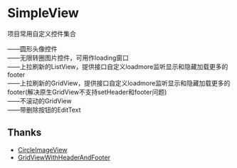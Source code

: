 SimpleView
==========

项目常用自定义控件集合   

——圆形头像控件  
——无限转圈图片控件，可用作loading窗口  
——上拉刷新的ListView，提供接口自定义loadmore监听显示和隐藏加载更多的footer   
——上拉刷新的GridView，提供接口自定义loadmore监听显示和隐藏加载更多的footer(解决原生GridView不支持setHeader和footer问题)   
——不滚动的GridView   
——带删除按钮的EditText   


## Thanks

- [CircleImageView](https://github.com/hdodenhof/CircleImageView)
- [GridViewWithHeaderAndFooter](https://github.com/liaohuqiu/android-GridViewWithHeaderAndFooter)
